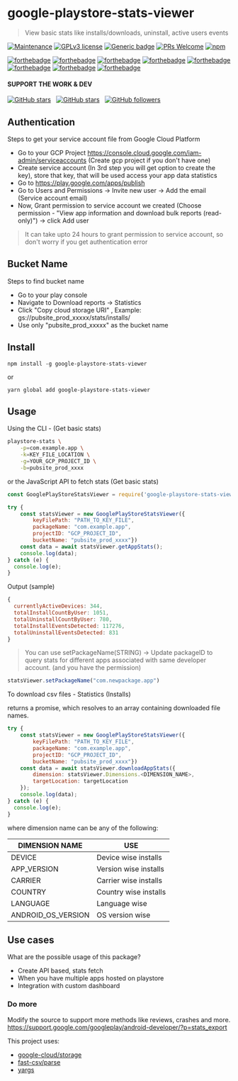 # google-playstore-stats-viewer

> View basic stats like installs/downloads, uninstall, active users events


[![Maintenance](https://img.shields.io/badge/Maintained%3F-YES-blueviolet.svg)](#)
[![GPLv3 license](https://img.shields.io/badge/License-MIT-red.svg)](#)
[![Generic badge](https://img.shields.io/badge/Stable-YES-<COLOR>.svg)](#)
[![PRs Welcome](https://img.shields.io/badge/PRs-welcome-brightgreen.svg?style=flat-square)](#)
[![npm](https://img.shields.io/npm/v/google-playstore-stats-viewer/latest)](https://www.npmjs.com/package/google-playstore-stats-viewer)

[![forthebadge](https://forthebadge.com/images/badges/0-percent-optimized.svg)](#)
[![forthebadge](https://forthebadge.com/images/badges/contains-17-coffee-cups.svg)](#)
[![forthebadge](https://forthebadge.com/images/badges/powered-by-black-magic.svg)](#)
[![forthebadge](https://forthebadge.com/images/badges/uses-js.svg)](#)
[![forthebadge](https://forthebadge.com/images/badges/built-with-love.svg)](#)
[![forthebadge](https://forthebadge.com/images/badges/makes-people-smile.svg)](#)
[![forthebadge](https://forthebadge.com/images/badges/powered-by-electricity.svg)](#)
[![forthebadge](https://forthebadge.com/images/badges/ages-12.svg)](#)



#### SUPPORT THE WORK & DEV

[![GitHub stars](https://img.shields.io/github/forks/satyajiit/google-playstore-stats-viewer?style=social)](https://github.com/satyajiit/google-playstore-stats-viewer/network) &nbsp;
[![GitHub stars](https://img.shields.io/github/stars/satyajiit/google-playstore-stats-viewer?style=social)](https://github.com/satyajiit/google-playstore-stats-viewer/stargazers)
&nbsp;
[![GitHub followers](https://img.shields.io/github/followers/satyajiit?style=social&label=Follow&maxAge=2592000)](https://github.com/satyajiit?tab=followers)

## Authentication

Steps to get your service account file from Google Cloud Platform

- Go to your GCP Project https://console.cloud.google.com/iam-admin/serviceaccounts (Create gcp project if you don't have one)
- Create service account (In 3rd step you will get option to create the key), store that key, that will be used access your app data statistics
- Go to https://play.google.com/apps/publish
- Go to Users and Permissions -> Invite new user -> Add the email (Service account email)
- Now, Grant permission to service account we created (Choose permission - "View app information and download bulk reports (read-only)") -> click Add user 

> It can take upto 24 hours to grant permission to service account, so don't worry if you get authentication error

## Bucket Name

Steps to find bucket name

- Go to your play console
- Navigate to Download reports -> Statistics 
- Click "Copy cloud storage URI" , Example: gs://pubsite_prod_xxxxx/stats/installs/
- Use only "pubsite_prod_xxxxx" as the bucket name

## Install

```
npm install -g google-playstore-stats-viewer
```

or

```
yarn global add google-playstore-stats-viewer
```

## Usage

Using the CLI - (Get basic stats) 

```bash
playstore-stats \
    -p=com.example.app \
    -k=KEY_FILE_LOCATION \
    -g=YOUR_GCP_PROJECT_ID \
    -b=pubsite_prod_xxxx
```

or the JavaScript API to fetch stats (Get basic stats)

```javascript
const GooglePlayStoreStatsViewer = require('google-playstore-stats-viewer');

try {
    const statsViewer = new GooglePlayStoreStatsViewer({
        keyFilePath: "PATH_TO_KEY_FILE",
        packageName: "com.example.app",
        projectID: "GCP_PROJECT_ID",
        bucketName: "pubsite_prod_xxxx"})
    const data = await statsViewer.getAppStats();
    console.log(data);
} catch (e) {
  console.log(e);
}
```

Output (sample)

```javascript
{
  currentlyActiveDevices: 344,
  totalInstallCountByUser: 1051,
  totalUninstallCountByUser: 780,
  totalInstallEventsDetected: 117276,
  totalUninstallEventsDetected: 831
}
```

> You can use setPackageName(STRING) -> Update packageID to query stats for different apps associated with same developer account. (and you have the permission)

```javascript
statsViewer.setPackageName("com.newpackage.app")
```

To download csv files - Statistics (Installs)

returns a promise, which resolves to an array containing downloaded file names.

```javascript
try {
    const statsViewer = new GooglePlayStoreStatsViewer({
        keyFilePath: "PATH_TO_KEY_FILE",
        packageName: "com.example.app",
        projectID: "GCP_PROJECT_ID",
        bucketName: "pubsite_prod_xxxx"})
    const data = await statsViewer.downloadAppStats({
        dimension: statsViewer.Dimensions.<DIMENSION_NAME>,
        targetLocation: targetLocation
    });
    console.log(data);
} catch (e) {
  console.log(e);
}
```

where dimension name can be any of the following:

| **DIMENSION NAME** 	| **USE**               	|
|--------------------	|-----------------------	|
| DEVICE             	| Device wise installs  	|
| APP_VERSION        	| Version wise installs 	|
| CARRIER            	| Carrier wise installs 	|
| COUNTRY            	| Country wise installs 	|
| LANGUAGE           	| Language wise         	|
| ANDROID_OS_VERSION 	| OS version wise       	|

## Use cases

What are the possible usage of this package?

- Create API based, stats fetch
- When you have multiple apps hosted on playstore
- Integration with custom dashboard


### Do more
Modify the source to support more methods like reviews, crashes and more.
https://support.google.com/googleplay/android-developer/?p=stats_export

This project uses:
- [google-cloud/storage](https://www.npmjs.com/package/@google-cloud/storage)
- [fast-csv/parse](https://www.npmjs.com/package/@fast-csv/parse)
- [yargs](https://www.npmjs.com/package/vargs)